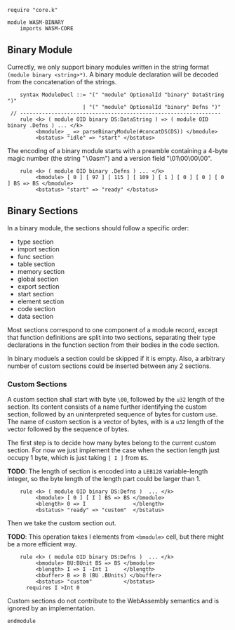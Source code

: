 ```k
require "core.k"
```

```k
module WASM-BINARY
    imports WASM-CORE
```

Binary Module
-------------

Currectly, we only support binary modules written in the string format `(module binary <string>*)`.
A binary module declaration will be decoded from the concatenation of the strings.

```k
    syntax ModuleDecl ::= "(" "module" OptionalId "binary" DataString ")"
                        | "(" "module" OptionalId "binary" Defns ")"
 // ----------------------------------------------------------------
    rule <k> ( module OID binary DS:DataString ) => ( module OID binary .Defns ) ... </k>
         <bmodule> _ => parseBinaryModule(#concatDS(DS)) </bmodule>
         <bstatus> "idle" => "start" </bstatus>
```

The encoding of a binary module starts with a preamble containing a 4-byte magic number (the string "∖0asm") and a version field "\01\00\00\00".

```k
    rule <k> ( module OID binary .Defns ) ... </k>
         <bmodule> [ 0 ] [ 97 ] [ 115 ] [ 109 ] [ 1 ] [ 0 ] [ 0 ] [ 0 ] BS => BS </bmodule>
         <bstatus> "start" => "ready" </bstatus>
```

Binary Sections
---------------

In a binary module, the sections should follow a specific order:

- type section
- import section
- func section
- table section
- memory section
- global section
- export section
- start section
- element section
- code section
- data section

Most sections correspond to one component of a module record, except that function definitions are split into two sections, separating their type declarations in the function section from their bodies in the code section.

In binary moduels a section could be skipped if it is empty.
Also, a arbitrary number of custom sections could be inserted between any 2 sections.

### Custom Sections

A custom section shall start with byte `\00`, followed by the `u32` length of the section. Its content consists of a name further identifying the custom section, followed by an uninterpreted sequence of bytes for custom use. The name of custom section is a vector of bytes, with is a `u32` length of the vector followed by the sequence of bytes.

The first step is to decide how many bytes belong to the current custom section.
For now we just implement the case when the section length just occupy 1 byte, which is just taking `[ I ]` from `BS`.

**TODO**: The length of section is encoded into a `LEB128` variable-length integer, so the byte length of the length part could be larger than 1.

```k
    rule <k> ( module OID binary DS:Defns )  ... </k>
         <bmodule> [ 0 ] [ I ] BS => BS </bmodule>
         <blength> 0 => I               </blength>
         <bstatus> "ready" => "custom"  </bstatus>
```

Then we take the custom section out.

**TODO**: This operation takes I elements from `<bmodule>` cell, but there might be a more efficient way.

```k
    rule <k> ( module OID binary DS:Defns )  ... </k>
         <bmodule> BU:BUnit BS => BS </bmodule>
         <blength> I => I -Int 1     </blength>
         <bbuffer> B => B (BU .BUnits) </bbuffer>
         <bstatus> "custom"          </bstatus>
      requires I >Int 0
```

Custom sections do not contribute to the WebAssembly semantics and is ignored by an implementation.

```k
endmodule
```
